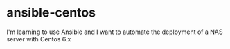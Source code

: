 ansible-centos
==============

I'm learning to use Ansible and I want to automate the deployment of a NAS server with Centos 6.x